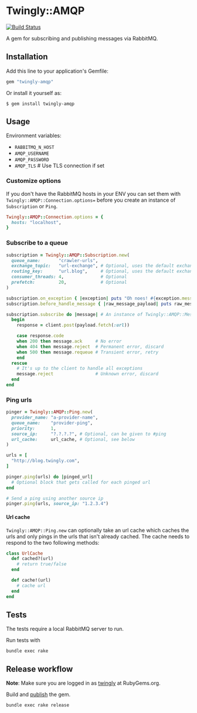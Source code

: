 # Twingly::AMQP

[![Build Status](https://travis-ci.org/twingly/twingly-amqp.svg?branch=master)](https://travis-ci.org/twingly/twingly-amqp)


A gem for subscribing and publishing messages via RabbitMQ.

## Installation

Add this line to your application's Gemfile:

```ruby
gem "twingly-amqp"
```

Or install it yourself as:

    $ gem install twingly-amqp

## Usage

Environment variables:

* `RABBITMQ_N_HOST`
* `AMQP_USERNAME`
* `AMQP_PASSWORD`
* `AMQP_TLS` # Use TLS connection if set

### Customize options

If you don't have the RabbitMQ hosts in your ENV you can set them with `Twingly::AMQP::Connection.options=` before you create an instance of `Subscription` or `Ping`.

```ruby
Twingly::AMQP::Connection.options = {
  hosts: "localhost",
}
```

### Subscribe to a queue

```ruby
subscription = Twingly::AMQP::Subscription.new(
  queue_name:       "crawler-urls",
  exchange_topic:   "url-exchange", # Optional, uses the default exchange if omitted
  routing_key:      "url.blog",     # Optional, uses the default exchange if omitted
  consumer_threads: 4,              # Optional
  prefetch:         20,             # Optional
)

subscription.on_exception { |exception| puts "Oh noes! #{exception.message}" }
subscription.before_handle_message { |raw_message_payload| puts raw_message }

subscription.subscribe do |message| # An instance of Twingly::AMQP::Message
  begin
    response = client.post(payload.fetch(:url))

    case response.code
    when 200 then message.ack     # No error
    when 404 then message.reject  # Permanent error, discard
    when 500 then message.requeue # Transient error, retry
    end
  rescue
    # It's up to the client to handle all exceptions
    message.reject                # Unknown error, discard
  end
end
```

### Ping urls

```ruby
pinger = Twingly::AMQP::Ping.new(
  provider_name: "a-provider-name",
  queue_name:    "provider-ping",
  priority:      1,
  source_ip:     "?.?.?.?", # Optional, can be given to #ping
  url_cache:     url_cache, # Optional, see below
)

urls = [
  "http://blog.twingly.com",
]

pinger.ping(urls) do |pinged_url|
  # Optional block that gets called for each pinged url
end

# Send a ping using another source ip
pinger.ping(urls, source_ip: "1.2.3.4")
```

#### Url cache

`Twingly::AMQP::Ping.new` can optionally take an url cache which caches the urls and only pings in the urls that isn't already cached. The cache needs to respond to the two following methods:

```ruby
class UrlCache
  def cached?(url)
    # return true/false
  end

  def cache!(url)
    # cache url
  end
end
```

## Tests

The tests require a local RabbitMQ server to run.

Run tests with

```shell
bundle exec rake
```

## Release workflow

**Note**: Make sure you are logged in as [twingly][twingly-rubygems] at RubyGems.org.

Build and [publish](http://guides.rubygems.org/publishing/) the gem.

    bundle exec rake release

[twingly-rubygems]: https://rubygems.org/profiles/twingly
